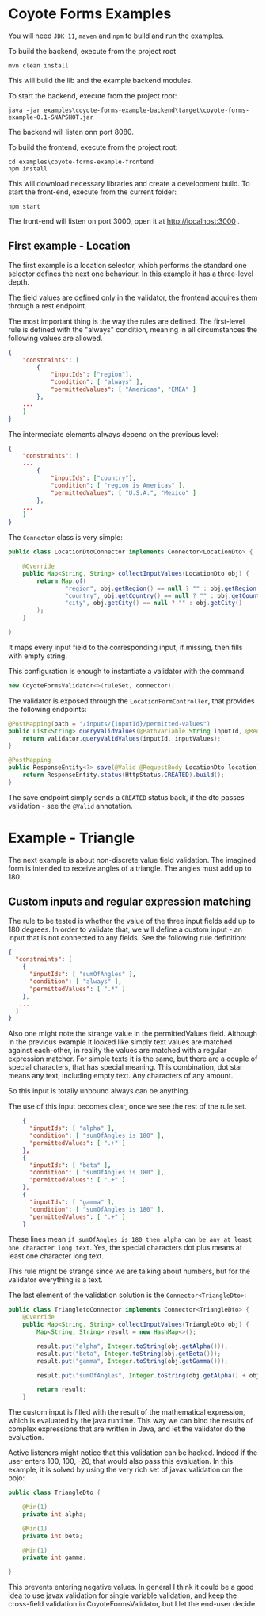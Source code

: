 # Coyote Forms Examples

You will need `JDK 11`, `maven` and `npm` to build and run the examples.

To build the backend, execute from the project root

`mvn clean install`

This will build the lib and the example backend modules.

To start the backend, execute from the project root:

`java -jar examples\coyote-forms-example-backend\target\coyote-forms-example-0.1-SNAPSHOT.jar`

The backend will listen onn port 8080.

To build the frontend, execute from the project root:
```
cd examples\coyote-forms-example-frontend
npm install
```
This will download necessary libraries and create a development build. To start the front-end, execute from the current folder:

`npm start`

The front-end will listen on port 3000, open it at [http://localhost:3000](http://localhost:3000) .

## First example - Location

The first example is a location selector, which performs the standard one selector defines the next one behaviour. 
In this example it has a three-level depth.

The field values are defined only in the validator, the frontend acquires them through a rest endpoint.

The most important thing is the way the rules are defined. The first-level rule is defined with the "always" condition, meaning
in all circumstances the following values are allowed.

```json
{
    "constraints": [
        {
            "inputIds": ["region"],
            "condition": [ "always" ],
            "permittedValues": [ "Americas", "EMEA" ]
        },
    ...
    ]
}
```

The intermediate elements always depend on the previous level:

```json
{
    "constraints": [
    ...
        {
            "inputIds": ["country"],
            "condition": [ "region is Americas" ],
            "permittedValues": [ "U.S.A.", "Mexico" ]
        },
    ...
    ]
}
```

The `Connector` class is very simple:

```java
public class LocationDtoConnector implements Connector<LocationDto> {

    @Override
    public Map<String, String> collectInputValues(LocationDto obj) {
        return Map.of(
                "region", obj.getRegion() == null ? "" : obj.getRegion(),
                "country", obj.getCountry() == null ? "" : obj.getCountry(),
                "city", obj.getCity() == null ? "" : obj.getCity()
        );
    }

}
```

It maps every input field to the corresponding input, if missing, then fills with empty string.

This configuration is enough to instantiate a validator with the command

```java
new CoyoteFormsValidator<>(ruleSet, connector);
```

The validator is exposed through the `LocationFormController`, that provides the following endpoints:

```java
@PostMapping(path = "/inputs/{inputId}/permitted-values")
public List<String> queryValidValues(@PathVariable String inputId, @RequestBody LocationDto inputValues) {
    return validator.queryValidValues(inputId, inputValues);
}
```

```java
@PostMapping
public ResponseEntity<?> save(@Valid @RequestBody LocationDto location) {
    return ResponseEntity.status(HttpStatus.CREATED).build();
}
```

The save endpoint simply sends a `CREATED` status back, if the dto passes validation - see the `@Valid` annotation.

# Example - Triangle

The next example is about non-discrete value field validation. The imagined form is intended to receive angles of a triangle.
The angles must add up to 180.

## Custom inputs and regular expression matching

The rule to be tested is whether the value of the three input fields add up to 180 degrees. In order to validate that, 
we will define a custom input - an input that is not connected to any fields. 
See the following rule definition:

```json
{
  "constraints": [
    {
      "inputIds": [ "sumOfAngles" ],
      "condition": [ "always" ],
      "permittedValues": [ ".*" ]
    },
   ...
  ]
}
```

Also one might note the strange value in the permittedValues field. Although in the previous example it looked like simply 
text values are matched against each-other, in reality the values are matched with a regular expression matcher. For simple 
texts it is the same, but there are a couple of special characters, that has special meaning. 
This combination, dot star means any text, including empty text.
Any characters of any amount.

So this input is totally unbound always can be anything.

The use of this input becomes clear, once we see the rest of the rule set.

```json
    {
      "inputIds": [ "alpha" ],
      "condition": [ "sumOfAngles is 180" ],
      "permittedValues": [ ".+" ]
    },
    {
      "inputIds": [ "beta" ],
      "condition": [ "sumOfAngles is 180" ],
      "permittedValues": [ ".+" ]
    },
    {
      "inputIds": [ "gamma" ],
      "condition": [ "sumOfAngles is 180" ],
      "permittedValues": [ ".+" ]
    }
```

These lines mean `if sumOfAngles is 180 then alpha can be any at least one character long text`.
Yes, the special characters dot plus means at least one character long text.

This rule might be strange since we are talking about numbers, but for the validator everything is a text.

The last element of the validation solution is the `Connector<TriangleDto>`:

```java
public class TriangletoConnector implements Connector<TriangleDto> {
    @Override
    public Map<String, String> collectInputValues(TriangleDto obj) {
        Map<String, String> result = new HashMap<>();

        result.put("alpha", Integer.toString(obj.getAlpha()));
        result.put("beta", Integer.toString(obj.getBeta()));
        result.put("gamma", Integer.toString(obj.getGamma()));

        result.put("sumOfAngles", Integer.toString(obj.getAlpha() + obj.getBeta() + obj.getGamma()));

        return result;
    }
```

The custom input is filled with the result of the mathematical expression, which is evaluated by the java runtime.
This way we can bind the results of complex expressions that are written in Java, and let the validator do the evaluation.

Active listeners might notice that this validation can be hacked. Indeed if the user enters 100, 100, -20, that would also pass this evaluation.
In this example, it is solved by using the very rich set of javax.validation on the pojo:

```java
public class TriangleDto {

    @Min(1)
    private int alpha;

    @Min(1)
    private int beta;

    @Min(1)
    private int gamma;

}
```

This prevents entering negative values. In general I think it could be a good idea to use javax validation
for single variable validation, and keep the cross-field validation in CoyoteFormsValidator, but I let the end-user decide.

